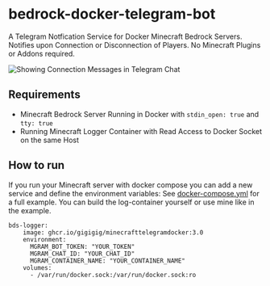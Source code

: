 # bedrock-docker-telegram-bot
A Telegram Notfication Service for Docker Minecraft Bedrock Servers.
Notifies upon Connection or Disconnection of Players. 
No Minecraft Plugins or Addons required. 

![Showing Connection Messages in Telegram Chat](../main/message.PNG)

## Requirements
- Minecraft Bedrock Server Running in Docker with ```stdin_open: true``` and ```tty: true```
- Running Minecraft Logger Container with Read Access to Docker Socket on the same Host

## How to run
If you run your Minecraft server with docker compose you can add a new service and define the environment variables:
See [docker-compose.yml](../main/docker-compose.yml) for a full example. You can build the log-container yourself or use mine like in the example.
```
bds-logger:
    image: ghcr.io/gigigig/minecrafttelegramdocker:3.0
    environment:
      MGRAM_BOT_TOKEN: "YOUR_TOKEN"
      MGRAM_CHAT_ID: "YOUR_CHAT_ID"
      MGRAM_CONTAINER_NAME: "YOUR_CONTAINER_NAME"
    volumes:
      - /var/run/docker.sock:/var/run/docker.sock:ro
```



